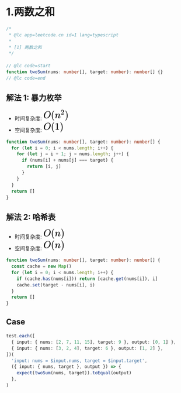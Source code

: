 # 1.两数之和

```ts
/*
 * @lc app=leetcode.cn id=1 lang=typescript
 *
 * [1] 两数之和
 */

// @lc code=start
function twoSum(nums: number[], target: number): number[] {}
// @lc code=end
```

## 解法 1: 暴力枚举

- 时间复杂度: <!-- $O(n^2)$ --> <img style="transform: translateY(0.1em); background: white;" src="./svg/o-n-power-2.svg" alt="O(n^2)">
- 空间复杂度: <!-- $O(1)$ --> <img style="transform: translateY(0.1em); background: white;" src="./svg/o-1.svg" alt="O(1)">

```ts
function twoSum(nums: number[], target: number): number[] {
  for (let i = 0; i < nums.length; i++) {
    for (let j = i + 1; j < nums.length; j++) {
      if (nums[i] + nums[j] === target) {
        return [i, j]
      }
    }
  }
  return []
}
```

## 解法 2: 哈希表

- 时间复杂度: <!-- $O(n)$ --> <img style="transform: translateY(0.1em); background: white;" src="./svg/o-n.svg" alt="O(n)">
- 空间复杂度: <!-- $O(n)$ --> <img style="transform: translateY(0.1em); background: white;" src="./svg/o-n.svg" alt="O(n)">

```ts
function twoSum(nums: number[], target: number): number[] {
  const cache = new Map()
  for (let i = 0; i < nums.length; i++) {
    if (cache.has(nums[i])) return [cache.get(nums[i]), i]
    cache.set(target - nums[i], i)
  }
  return []
}
```

## Case

```ts
test.each([
  { input: { nums: [2, 7, 11, 15], target: 9 }, output: [0, 1] },
  { input: { nums: [3, 2, 4], target: 6 }, output: [1, 2] },
])(
  'input: nums = $input.nums, target = $input.target',
  ({ input: { nums, target }, output }) => {
    expect(twoSum(nums, target)).toEqual(output)
  },
)
```
